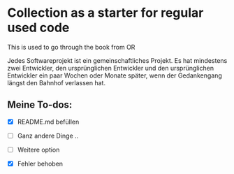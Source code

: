 # Collection as a starter for regular used code
This is used to go through the book from OR

Jedes Softwareprojekt ist ein gemeinschaftliches Projekt. Es hat mindestens
zwei Entwickler, den ursprünglichen Entwickler und den ursprünglichen
Entwickler ein paar Wochen oder Monate später, wenn der Gedankengang
längst den Bahnhof verlassen hat.

## Meine To-dos:
- [x] README.md befüllen
- [ ] Ganz andere Dinge ..
- [ ] Weitere option
- [x] Fehler behoben

